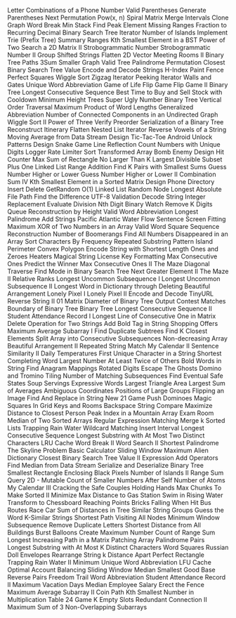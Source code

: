 Letter Combinations of a Phone Number
Valid Parentheses
Generate Parentheses
Next Permutation
Pow(x, n)
Spiral Matrix
Merge Intervals
Clone Graph
Word Break
Min Stack
Find Peak Element
Missing Ranges
Fraction to Recurring Decimal
Binary Search Tree Iterator
Number of Islands
Implement Trie (Prefix Tree)
Summary Ranges
Kth Smallest Element in a BST
Power of Two
Search a 2D Matrix II
Strobogrammatic Number
Strobogrammatic Number II
Group Shifted Strings
Flatten 2D Vector
Meeting Rooms II
Binary Tree Paths
3Sum Smaller
Graph Valid Tree
Palindrome Permutation
Closest Binary Search Tree Value
Encode and Decode Strings
H-Index
Paint Fence
Perfect Squares
Wiggle Sort
Zigzag Iterator
Peeking Iterator
Walls and Gates
Unique Word Abbreviation
Game of Life
Flip Game
Flip Game II
Binary Tree Longest Consecutive Sequence
Best Time to Buy and Sell Stock with Cooldown
Minimum Height Trees
Super Ugly Number
Binary Tree Vertical Order Traversal
Maximum Product of Word Lengths
Generalized Abbreviation
Number of Connected Components in an Undirected Graph
Wiggle Sort II
Power of Three
Verify Preorder Serialization of a Binary Tree
Reconstruct Itinerary
Flatten Nested List Iterator
Reverse Vowels of a String
Moving Average from Data Stream
Design Tic-Tac-Toe
Android Unlock Patterns
Design Snake Game
Line Reflection
Count Numbers with Unique Digits
Logger Rate Limiter
Sort Transformed Array
Bomb Enemy
Design Hit Counter
Max Sum of Rectangle No Larger Than K
Largest Divisible Subset
Plus One Linked List
Range Addition
Find K Pairs with Smallest Sums
Guess Number Higher or Lower
Guess Number Higher or Lower II
Combination Sum IV
Kth Smallest Element in a Sorted Matrix
Design Phone Directory
Insert Delete GetRandom O(1)
Linked List Random Node
Longest Absolute File Path
Find the Difference
UTF-8 Validation
Decode String
Integer Replacement
Evaluate Division
Nth Digit
Binary Watch
Remove K Digits
Queue Reconstruction by Height
Valid Word Abbreviation
Longest Palindrome
Add Strings
Pacific Atlantic Water Flow
Sentence Screen Fitting
Maximum XOR of Two Numbers in an Array
Valid Word Square
Sequence Reconstruction
Number of Boomerangs
Find All Numbers Disappeared in an Array
Sort Characters By Frequency
Repeated Substring Pattern
Island Perimeter
Convex Polygon
Encode String with Shortest Length
Ones and Zeroes
Heaters
Magical String
License Key Formatting
Max Consecutive Ones
Predict the Winner
Max Consecutive Ones II
The Maze
Diagonal Traverse
Find Mode in Binary Search Tree
Next Greater Element II
The Maze II
Relative Ranks
Longest Uncommon Subsequence I
Longest Uncommon Subsequence II
Longest Word in Dictionary through Deleting
Beautiful Arrangement
Lonely Pixel I
Lonely Pixel II
Encode and Decode TinyURL
Reverse String II
01 Matrix
Diameter of Binary Tree
Output Contest Matches
Boundary of Binary Tree
Binary Tree Longest Consecutive Sequence II
Student Attendance Record I
Longest Line of Consecutive One in Matrix
Delete Operation for Two Strings
Add Bold Tag in String
Shopping Offers
Maximum Average Subarray I
Find Duplicate Subtrees
Find K Closest Elements
Split Array into Consecutive Subsequences
Non-decreasing Array
Beautiful Arrangement II
Repeated String Match
My Calendar II
Sentence Similarity II
Daily Temperatures
First Unique Character in a String
Shortest Completing Word
Largest Number At Least Twice of Others
Bold Words in String
Find Anagram Mappings
Rotated Digits
Escape The Ghosts
Domino and Tromino Tiling
Number of Matching Subsequences
Find Eventual Safe States
Soup Servings
Expressive Words
Largest Triangle Area
Largest Sum of Averages
Ambiguous Coordinates
Positions of Large Groups
Flipping an Image
Find And Replace in String
New 21 Game
Push Dominoes
Magic Squares In Grid
Keys and Rooms
Backspace String Compare
Maximize Distance to Closest Person
Peak Index in a Mountain Array
Exam Room
Median of Two Sorted Arrays
Regular Expression Matching
Merge k Sorted Lists
Trapping Rain Water
Wildcard Matching
Insert Interval
Longest Consecutive Sequence
Longest Substring with At Most Two Distinct Characters
LRU Cache
Word Break II
Word Search II
Shortest Palindrome
The Skyline Problem
Basic Calculator
Sliding Window Maximum
Alien Dictionary
Closest Binary Search Tree Value II
Expression Add Operators
Find Median from Data Stream
Serialize and Deserialize Binary Tree
Smallest Rectangle Enclosing Black Pixels
Number of Islands II
Range Sum Query 2D - Mutable
Count of Smaller Numbers After Self
Number of Atoms
My Calendar III
Cracking the Safe
Couples Holding Hands
Max Chunks To Make Sorted II
Minimize Max Distance to Gas Station
Swim in Rising Water
Transform to Chessboard
Reaching Points
Bricks Falling When Hit
Bus Routes
Race Car
Sum of Distances in Tree
Similar String Groups
Guess the Word
K-Similar Strings
Shortest Path Visiting All Nodes
Minimum Window Subsequence
Remove Duplicate Letters
Shortest Distance from All Buildings
Burst Balloons
Create Maximum Number
Count of Range Sum
Longest Increasing Path in a Matrix
Patching Array
Palindrome Pairs
Longest Substring with At Most K Distinct Characters
Word Squares
Russian Doll Envelopes
Rearrange String k Distance Apart
Perfect Rectangle
Trapping Rain Water II
Minimum Unique Word Abbreviation
LFU Cache
Optimal Account Balancing
Sliding Window Median
Smallest Good Base
Reverse Pairs
Freedom Trail
Word Abbreviation
Student Attendance Record II
Maximum Vacation Days
Median Employee Salary
Erect the Fence
Maximum Average Subarray II
Coin Path
Kth Smallest Number in Multiplication Table
24 Game
K Empty Slots
Redundant Connection II
Maximum Sum of 3 Non-Overlapping Subarrays
